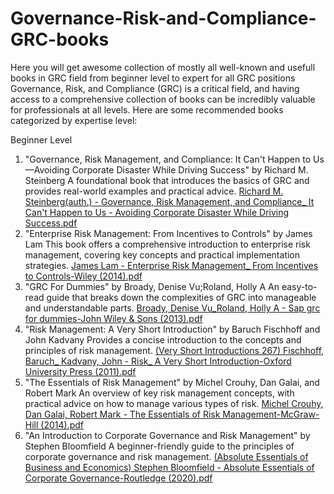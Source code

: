 # Governance-Risk-and-Compliance-GRC-books
Here you will get awesome collection of mostly all well-known and usefull books in GRC field from beginner level to expert for all GRC positions
Governance, Risk, and Compliance (GRC) is a critical field, and having access to a comprehensive collection of books can be incredibly valuable for professionals at all levels. Here are some recommended books categorized by expertise level:

Beginner Level
1. "Governance, Risk Management, and Compliance: It Can't Happen to Us—Avoiding Corporate Disaster While Driving Success" by Richard M. Steinberg
A foundational book that introduces the basics of GRC and provides real-world examples and practical advice.
[Richard M. Steinberg(auth.) - Governance, Risk Management, and Compliance_ It Can't Happen to Us - Avoiding Corporate Disaster While Driving Success.pdf](https://github.com/user-attachments/files/15687876/Richard.M.Steinberg.auth.-.Governance.Risk.Management.and.Compliance_.It.Can.t.Happen.to.Us.-.Avoiding.Corporate.Disaster.While.Driving.Success.pdf)
2. "Enterprise Risk Management: From Incentives to Controls" by James Lam
This book offers a comprehensive introduction to enterprise risk management, covering key concepts and practical implementation strategies.
[James Lam - Enterprise Risk Management_ From Incentives to Controls-Wiley (2014).pdf](https://github.com/user-attachments/files/15688444/James.Lam.-.Enterprise.Risk.Management_.From.Incentives.to.Controls-Wiley.2014.pdf)
3. "GRC For Dummies" by Broady, Denise Vu;Roland, Holly A
An easy-to-read guide that breaks down the complexities of GRC into manageable and understandable parts.
[Broady, Denise Vu_Roland, Holly A - Sap grc for dummies-John Wiley & Sons (2013).pdf](https://github.com/user-attachments/files/15688457/Broady.Denise.Vu_Roland.Holly.A.-.Sap.grc.for.dummies-John.Wiley.Sons.2013.pdf)
4. "Risk Management: A Very Short Introduction" by Baruch Fischhoff and John Kadvany
Provides a concise introduction to the concepts and principles of risk management.
[(Very Short Introductions 267) Fischhoff, Baruch_ Kadvany, John - Risk_ A Very Short Introduction-Oxford University Press (2011).pdf](https://github.com/user-attachments/files/15688535/Very.Short.Introductions.267.Fischhoff.Baruch_.Kadvany.John.-.Risk_.A.Very.Short.Introduction-Oxford.University.Press.2011.pdf)
5. "The Essentials of Risk Management" by Michel Crouhy, Dan Galai, and Robert Mark
An overview of key risk management concepts, with practical advice on how to manage various types of risk.
[Michel Crouhy, Dan Galai, Robert Mark - The Essentials of Risk Management-McGraw-Hill (2014).pdf](https://github.com/user-attachments/files/15688630/Michel.Crouhy.Dan.Galai.Robert.Mark.-.The.Essentials.of.Risk.Management-McGraw-Hill.2014.pdf)
6. "An Introduction to Corporate Governance and Risk Management" by Stephen Bloomfield
A beginner-friendly guide to the principles of corporate governance and risk management.
[(Absolute Essentials of Business and Economics) Stephen Bloomfield - Absolute Essentials of Corporate Governance-Routledge (2020).pdf](https://github.com/user-attachments/files/15688633/Absolute.Essentials.of.Business.and.Economics.Stephen.Bloomfield.-.Absolute.Essentials.of.Corporate.Governance-Routledge.2020.pdf)
